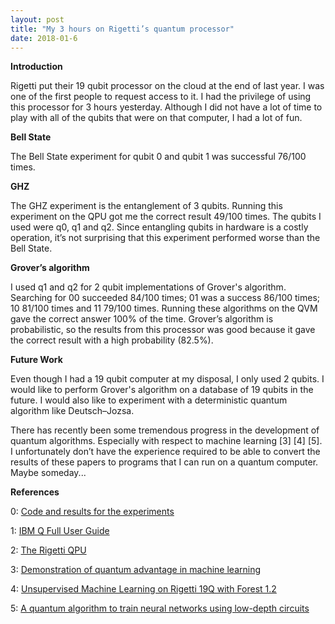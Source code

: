 ```yaml
---
layout: post
title: "My 3 hours on Rigetti’s quantum processor"
date: 2018-01-6
---
```


**Introduction**

Rigetti put their 19 qubit processor on the cloud at the end of last year. I was one of the first people to request access to it. I had the privilege of using this processor for 3 hours yesterday. Although I did not have a lot of time to play with all of the qubits that were on that computer, I had a lot of fun.

**Bell State**

The Bell State experiment for qubit 0 and qubit 1 was successful 76/100 times.

**GHZ**

The GHZ experiment is the entanglement of 3 qubits. Running this experiment on the QPU got me the correct result 49/100 times.  The qubits I used were  q0, q1 and q2.  Since entangling qubits in hardware is a costly operation, it’s not surprising that this experiment performed worse than the Bell State.

**Grover’s algorithm**

I used q1 and q2 for 2 qubit implementations of Grover's algorithm. Searching for 00 succeeded 84/100 times; 01 was a success 86/100 times; 10 81/100 times and 11 79/100 times. Running these algorithms on the QVM gave the correct answer 100% of the time. Grover’s algorithm is probabilistic, so the results from this processor was good because it gave the correct result with a high probability (82.5%).

**Future Work**

Even though I had a 19 qubit computer at my disposal, I only used 2 qubits. I would like to perform Grover's algorithm on a database of 19 qubits in the future.  I would also like to experiment with a deterministic quantum algorithm like Deutsch–Jozsa.

There has recently been some tremendous progress in the development of quantum algorithms. Especially with respect to machine learning [3] [4] [5].  I unfortunately don’t have the experience required to be able to convert the results of these papers to programs that I can run on a quantum computer. Maybe someday...


**References**

0: [Code and results for the experiments] 

1: [IBM Q Full User Guide] 

2: [The Rigetti QPU]

3: [Demonstration of quantum advantage in machine learning] 

4: [Unsupervised Machine Learning on Rigetti 19Q with Forest 1.2] 

5: [A quantum algorithm to train neural networks using low-depth circuits]


[Code and results for the experiments]: https://github.com/vtomole/qchackers/tree/master/software/pyquil

[IBM Q Full User Guide]: https://quantumexperience.ng.bluemix.net/proxy/tutorial/full-user-guide/introduction.html

[The Rigetti QPU]: http://pyquil.readthedocs.io/en/latest/qpu_overview.html

[Demonstration of quantum advantage in machine learning]: https://www.nature.com/articles/s41534-017-0017-3

[Unsupervised Machine Learning on Rigetti 19Q with Forest 1.2]: https://medium.com/rigetti/unsupervised-machine-learning-on-rigetti-19q-with-forest-1-2-39021339699

[A quantum algorithm to train neural networks using low-depth circuits]: https://arxiv.org/abs/1712.05304
